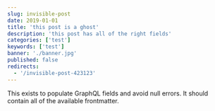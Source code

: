 ```yaml
---
slug: invisible-post
date: 2019-01-01
title: 'this post is a ghost'
description: 'this post has all of the right fields'
categories: ['test']
keywords: ['test']
banner: './banner.jpg'
published: false
redirects:
  - '/invisible-post-423123'
---
```


This exists to populate GraphQL fields and avoid null errors. It should contain all of the available frontmatter.
